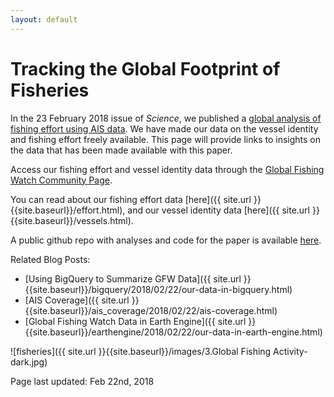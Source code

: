 ```yaml
---
layout: default
---
```


# Tracking the Global Footprint of Fisheries

In the 23 February 2018 issue of _Science_, we published a [global analysis of fishing effort using AIS data](http://science.sciencemag.org/content/359/6378/904). We have made our data on the vessel identity and fishing effort freely available. This page will provide links to insights on the data that has been made available with this paper.

Access our fishing effort and vessel identity data through the [Global Fishing Watch Community Page](https://globalfishingwatch.force.com/gfw/s/data_download).

You can read about our fishing effort data [here]({{ site.url }}{{site.baseurl}}/effort.html), and our vessel identity data [here]({{ site.url }}{{site.baseurl}}/vessels.html).

A public github repo with analyses and code for the paper is available [here](https://github.com/GlobalFishingWatch/Global-Footprint-of-Fisheries).

Related Blog Posts:

 - [Using BigQuery to Summarize GFW Data]({{ site.url }}{{site.baseurl}}/bigquery/2018/02/22/our-data-in-bigquery.html)
 - [AIS Coverage]({{ site.url }}{{site.baseurl}}/ais_coverage/2018/02/22/ais-coverage.html)
 - [Global Fishing Watch Data in Earth Engine]({{ site.url }}{{site.baseurl}}/earthengine/2018/02/22/our-data-in-earth-engine.html)

![fisheries]({{ site.url }}{{site.baseurl}}/images/3.Global Fishing Activity-dark.jpg)


 Page last updated: Feb 22nd, 2018


